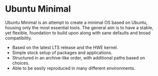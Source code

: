 # Ubuntu Minimal

Ubuntu Minimal is an attempt to create a minimal OS based on Ubuntu, housing only the most essential tools.
The general aim is to have a stable, yet flexible, foundation to build upon along with sane defaults and broad compatibility.

* Based on the latest LTS release and the HWE kernel.
* Simple stock setup of packages and applications.
* Structured in an archive-like order, with additional paths based on choices.
* Able to be easily reproduced in many different environments.
